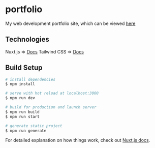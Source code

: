 # portfolio
My web development portfolio site, which can be viewed [here](https://www.wgibbs.com/)

## Technologies
Nuxt.js => [Docs](https://nuxtjs.org)
Tailwind CSS => [Docs](https://tailwindcss.com/)

## Build Setup

```bash
# install dependencies
$ npm install

# serve with hot reload at localhost:3000
$ npm run dev

# build for production and launch server
$ npm run build
$ npm run start

# generate static project
$ npm run generate
```

For detailed explanation on how things work, check out [Nuxt.js docs](https://nuxtjs.org).
